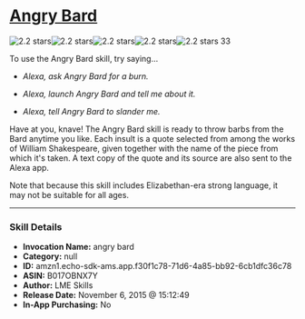 # [Angry Bard](http://alexa.amazon.com/#skills/amzn1.echo-sdk-ams.app.f30f1c78-71d6-4a85-bb92-6cb1dfc36c78)
![2.2 stars](../../images/ic_star_black_18dp_1x.png)![2.2 stars](../../images/ic_star_black_18dp_1x.png)![2.2 stars](../../images/ic_star_half_black_18dp_1x.png)![2.2 stars](../../images/ic_star_border_black_18dp_1x.png)![2.2 stars](../../images/ic_star_border_black_18dp_1x.png) 33

To use the Angry Bard skill, try saying...

* *Alexa, ask Angry Bard for a burn.*

* *Alexa, launch Angry Bard and tell me about it.*

* *Alexa, tell Angry Bard to slander me.*

Have at you, knave! The Angry Bard skill is ready to throw barbs from the Bard anytime you like. Each insult is a quote selected from among the works of William Shakespeare, given together with the name of the piece from which it's taken. A text copy of the quote and its source are also sent to the Alexa app.

Note that because this skill includes Elizabethan-era strong language, it may not be suitable for all ages.

***

### Skill Details

* **Invocation Name:** angry bard
* **Category:** null
* **ID:** amzn1.echo-sdk-ams.app.f30f1c78-71d6-4a85-bb92-6cb1dfc36c78
* **ASIN:** B017OBNX7Y
* **Author:** LME Skills
* **Release Date:** November 6, 2015 @ 15:12:49
* **In-App Purchasing:** No
